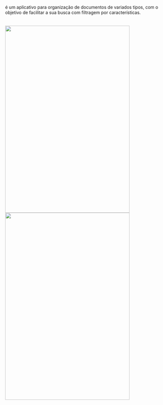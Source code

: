 
é um aplicativo para organização de documentos de variados tipos, com o objetivo de facilitar a sua busca com filtragem por características.
<br>
<br>
<br>
<img align="left" height="600" width="400" src="Texto do seu parágrafo/1.jpg">
<br> 
<img align="left" height="600" width="400" src="Texto do seu parágrafo/2.jpg">
</br>
